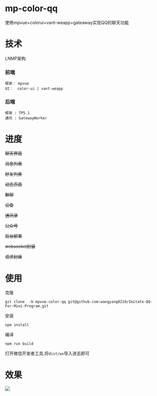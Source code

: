 # mp-color-qq
使用mpvue+colorui+vant-weapp+gateaway实现QQ的聊天功能



# 技术

LNMP架构

### 前端

```
框架： mpvue
UI：  color-ui | vant-weapp
```



### 后端

```
框架 : TP5.1
通讯 : GatewayWorker
```





# 进度

~~聊天界面~~

~~消息列表~~

~~好友列表~~

~~动态页面~~

~~群聊~~

~~设备~~

~~通讯录~~

~~公众号~~

~~后台部署~~

~~websocket封装~~

~~请求封装~~



# 使用

克隆

```
git clone  -b mpvue-color-qq git@github.com:wangyang0210/Imitate-QQ-For-Mini-Program.git
```



安装

```
npm install
```



编译

```
npm run build
```



打开微信开发者工具,将`dist/wx`导入进去即可



# 效果

![](http://cache.wangyangyang.vip/QQ123.gif)